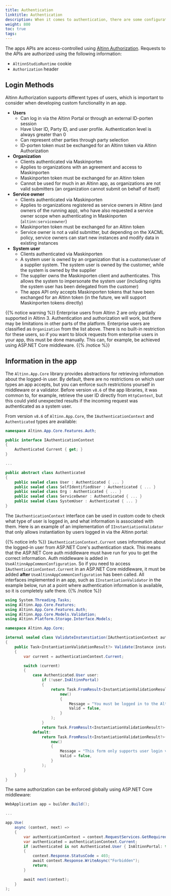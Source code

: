 ```yaml
---
title: Authentication
linktitle: Authentication
description: When it comes to authentication, there are some configurations that may be relevant
weight: 800
toc: true
tags:
---
```


The apps APIs are access-controlled using [Altinn Authorization](/authentication).
Requests to the APIs are authorized using the following information:

* `AltinnStudioRuntime` cookie
* `Authorization` header

## Login Methods

Altinn Authorization supports different types of users, which is important to consider when developing custom functionality in an app.

* **Users**
  * Can log in via the Altinn Portal or through an external ID-porten session
  * Have User ID, Party ID, and user profile. Authentication level is always greater than 0
  * Can represent other parties through party selection
  * ID-porten token must be exchanged for an Altinn token via Altinn Authorization
* **Organization**
  * Clients authenticated via Maskinporten
  * Applies to organizations with an agreement and access to Maskinporten
  * Maskinporten token must be exchanged for an Altinn token
  * Cannot be used for much in an Altinn app, as organizations are not valid submitters (an organization cannot submit on behalf of itself)
* **Service owner**
  * Clients authenticated via Maskinporten
  * Applies to organizations registered as service owners in Altinn (and owners of the running app), who have also requested a service owner scope when authenticating in Maskinporten (`altinn:serviceowner`)
  * Maskinporten token must be exchanged for an Altinn token
  * Service owner is not a valid submitter, but depending on the XACML policy, service owners can start new instances and modify data in existing instances
* **System user**
  * Clients authenticated via Maskinporten
  * A system user is owned by an organization that is a customer/user of a supplier system. The system user is owned by the customer, while the system is owned by the supplier
  * The supplier owns the Maskinporten client and authenticates. This allows the system to impersonate the system user (including rights the system user has been delegated from the customer)
  * The apps API only accepts Maskinporten tokens that have been exchanged for an Altinn token (in the future, we will support Maskinporten tokens directly)

{{% notice warning %}}
Enterprise users from Altinn 2 are only partially supported in Altinn 3. Authentication and authorization will work, but there may be
limitations in other parts of the platform. Enterprise users are classified as `Organization` from the list above.
There is no built-in restriction for these users, so if you want to block requests from enterprise users in your app,
this must be done manually. This can, for example, be achieved using ASP.NET Core middleware.
{{% /notice %}}

## Information in the app

The `Altinn.App.Core` library provides abstractions for retrieving information about the logged-in user.
By default, there are no restrictions on which user types an app accepts, but you can enforce such restrictions yourself in middleware or a validator.
Before version `v8.6` of the app libraries, it was common to, for example, retrieve the user ID directly from `HttpContext`, 
but this could yield unexpected results if the incoming request was authenticated as a system user.

From version `v8.6` of `Altinn.App.Core`, the `IAuthenticationContext` and `Authenticated` types are available:

```csharp
namespace Altinn.App.Core.Features.Auth;

public interface IAuthenticationContext
{
    Authenticated Current { get; }
}

...

public abstract class Authenticated
{
    public sealed class User : Authenticated { ... }
    public sealed class SelfIdentifiedUser : Authenticated { ... }
    public sealed class Org : Authenticated { ... }
    public sealed class ServiceOwner : Authenticated { ... }
    public sealed class SystemUser : Authenticated { ... }
}
```

The `IAuthenticationContext` interface can be used in custom code to check what type of user is logged in, and what information 
is associated with them. Here is an example of an implementation of `IInstantiationValidator` that only allows 
instantiation by users logged in via the Altinn portal:

{{% notice info %}}
`IAuthenticationContext.Current` uses information about the logged-in user from ASP.NET Core's authentication stack.
This means that the ASP.NET Core auth middleware must have run for you to get the correct information.
Auth middleware is added in `UseAltinnAppCommonConfiguration`. So if you need to access `IAuthenticationContext.Current`
in an ASP.NET Core middleware, it must be added **after** `UseAltinnAppCommonConfiguration` has been called.
All interfaces implemented in an app, such as `IInstantiationValidator` in the example below, run at a point
where authentication information is available, so it is completely safe there.
{{% /notice %}}

```csharp
using System.Threading.Tasks;
using Altinn.App.Core.Features;
using Altinn.App.Core.Features.Auth;
using Altinn.App.Core.Models.Validation;
using Altinn.Platform.Storage.Interface.Models;

namespace Altinn.App.Core;

internal sealed class ValidateInstanstiation(IAuthenticationContext authenticationContext) : IInstantiationValidator
{
    public Task<InstantiationValidationResult?> Validate(Instance instance)
    {
        var current = authenticationContext.Current;

        switch (current)
        {
            case Authenticated.User user:
                if (!user.InAltinnPortal)
                {
                    return Task.FromResult<InstantiationValidationResult?>(
                        new()
                        {
                            Message = "You must be logged in to the Altinn portal to create a new instance",
                            Valid = false,
                        }
                    );
                }
                return Task.FromResult<InstantiationValidationResult?>(null);
            default:
                return Task.FromResult<InstantiationValidationResult?>(
                    new()
                    {
                        Message = "This form only supports user login via the Altinn portal",
                        Valid = false,
                    }
                );
        }
    }
}
```

The same authorization can be enforced globally using ASP.NET Core middleware:

```csharp
WebApplication app = builder.Build();

...

app.Use(
    async (context, next) =>
    {
        var authenticationContext = context.RequestServices.GetRequiredService<IAuthenticationContext>();
        var authenticated = authenticationContext.Current;
        if (authenticated is not Authenticated.User { InAltinnPortal: true })
        {
            context.Response.StatusCode = 403;
            await context.Response.WriteAsync("Forbidden");
            return;
        }

        await next(context);
    }
);
```

